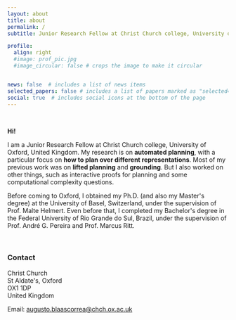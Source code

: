 ```yaml
---
layout: about
title: about
permalink: /
subtitle: Junior Research Fellow at Christ Church college, University of Oxford, UK

profile:
  align: right
  #image: prof_pic.jpg
  #image_circular: false # crops the image to make it circular


news: false  # includes a list of news items
selected_papers: false # includes a list of papers marked as "selected={true}"
social: true  # includes social icons at the bottom of the page
---
```


<br>

**Hi!**

I am a Junior Research Fellow at Christ Church college, University of Oxford,
United Kingdom. My research is on **automated planning**, with a particular
focus on **how to plan over different representations**. Most of my previous
work was on **lifted planning** and **grounding**. But I also worked on other
things, such as interactive proofs for planning and some computational
complexity questions.

Before coming to Oxford, I obtained my Ph.D. (and also my Master's degree) at
the University of Basel, Switzerland, under the supervision of Prof. Malte
Helmert. Even before that, I completed my Bachelor's degree in the Federal
University of Rio Grande do Sul, Brazil, under the supervision of Prof. André
G. Pereira and Prof. Marcus Ritt.

<br>

### Contact

Christ Church\
St Aldate's, Oxford\
OX1 1DP\
United Kingdom

Email: <augusto.blaascorrea@chch.ox.ac.uk>

<br>
